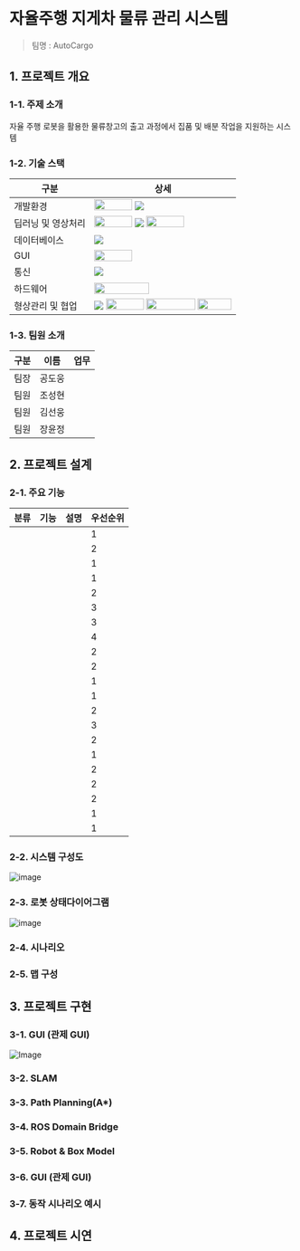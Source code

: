# 자율주행 지게차 물류 관리 시스템 ### 
 
> 팀명 : AutoCargo
## 1. 프로젝트 개요
### 1-1. 주제 소개
자율 주행 로봇을 활용한 물류창고의 출고 과정에서 집품 및 배분 작업을 지원하는 시스템
### 1-2. 기술 스택
|구분|상세|
|------|----------------------|
|개발환경|<img src="https://img.shields.io/badge/Ubuntu-E95420?style=flat-square&logo=Ubuntu&logoColor=white" style="width: 67px; height: 20px;"> <img src="https://img.shields.io/badge/Python-3776AB?style=flat-square&logo=Python&logoColor=white">|
|딥러닝 및 영상처리| <img src="https://github.com/user-attachments/assets/5f8d52f1-1b12-4075-a59d-a641c01ad558" style="width: 67px; height: 20px;"> <img src="https://img.shields.io/badge/OpenCV-5C3EE8?style=flat&logo=OpenCV&logoColor=white" /> <img src="https://img.shields.io/badge/PyTorch-EE4C2C?style=flat-square&logo=PyTorch&logoColor=white" style="width: 67px; height: 20px;">
|데이터베이스|<img src="https://img.shields.io/badge/MySQL-4479A1?style=flat&logo=MySQL&logoColor=white">|
|GUI| <img src="https://img.shields.io/badge/PyQt5-41CD52?style=for-the-badge&logo=Qt&logoColor=white" style="width: 67px; height: 20px;">
|통신|<img src="https://img.shields.io/badge/SocKet-C93CD7?style=flat&logo=SocKet&logoColor=white" />|
|하드웨어|<img src="https://img.shields.io/badge/Raspberry Pi-A22846?style=for-the-badge&logo=Raspberry Pi&logoColor=white" style="width: 97px; height: 20px;">
|형상관리 및 협업|<img src="https://img.shields.io/badge/GitHub-181717?style=flat-square&logo=GitHub&logoColor=white"/> <img src="https://img.shields.io/badge/Slack-4A154B?style=for-the-badge&logo=Slack&logoColor=white" style="width: 67px; height: 20px;"/> <img src="https://img.shields.io/badge/Confluence-172B4D?style=flat&logo=Confluence&logoColor=white" style="width: 87px; height: 20px;"> <img src="https://img.shields.io/badge/Jira-0052CC?style=for-the-badge&logo=Jira&logoColor=white" style="width: 60px; height: 20px;">|
### 1-3. 팀원 소개
|구분|이름|업무|
|---|---|---|
|팀장|공도웅||
|팀원|조성현||
|팀원|김선웅||
|팀원|장윤정||

## 2. 프로젝트 설계
### 2-1. 주요 기능
|분류|기능|설명|우선순위|
|---|---|---|---|
||||1|
||||2|
||||1|
||||1|
||||2|
||||3|
||||3|
||||4|
||||2|
||||2|
||||1|
||||1|
||||2|
||||3|
||||2|
||||1|
||||2|
||||2|
||||2|
||||1|
||||1|
### 2-2. 시스템 구성도
![image](https://github.com/user-attachments/assets/fae45f95-c3f6-4eae-94e3-eef28eb175d2)


### 2-3. 로봇 상태다이어그램
![image](https://github.com/user-attachments/assets/c4b5e952-a4de-4755-a24e-afeeff3aa63e)


### 2-4. 시나리오
### 2-5. 맵 구성
## 3. 프로젝트 구현
### 3-1. GUI (관제 GUI)
![Image](https://github.com/user-attachments/assets/46dbbc39-710f-4a1a-adf2-e3a1d3ce944d)
### 3-2. SLAM
### 3-3. Path Planning(A*)
### 3-4. ROS Domain Bridge
### 3-5. Robot & Box Model
### 3-6. GUI (관제 GUI)
### 3-7. 동작 시나리오 예시
## 4. 프로젝트 시연
